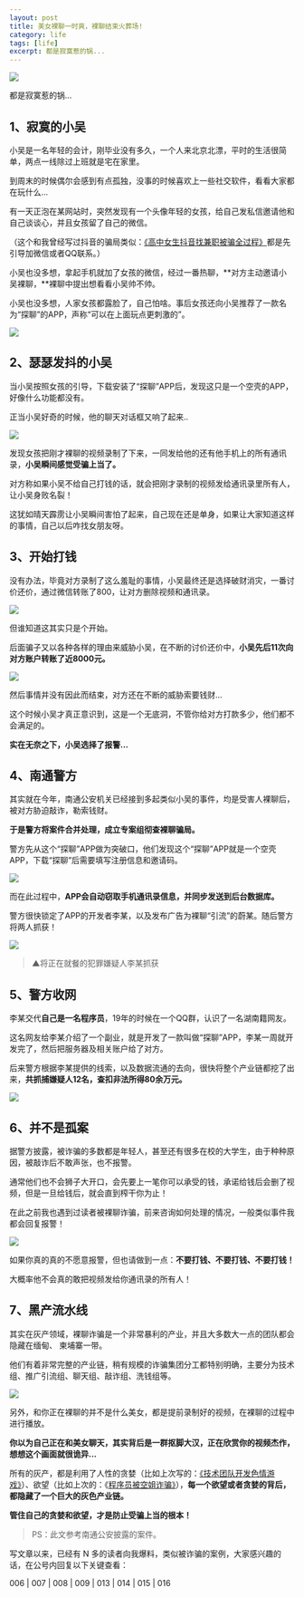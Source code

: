 ```yaml
---
layout: post
title: 美女裸聊一时爽，裸聊结束火葬场!
category: life
tags: [life]
excerpt: 都是寂寞惹的锅...
---
```


![](http://favorites.ren/assets/images/2020/it/luoliao/luoliao01.jpg) 

都是寂寞惹的锅...

## 1、寂寞的小吴

小吴是一名年轻的会计，刚毕业没有多久，一个人来北京北漂，平时的生活很简单，两点一线除过上班就是宅在家里。

到周末的时候偶尔会感到有点孤独，没事的时候喜欢上一些社交软件，看看大家都在玩什么...

有一天正泡在某网站时，突然发现有一个头像年轻的女孩，给自己发私信邀请他和自己谈谈心，并且女孩留了自己的微信。

（这个和我曾经写过抖音的骗局类似：[《高中女生抖音找兼职被骗全过程》](https://mp.weixin.qq.com/s/FKaqu2ykxIKXCCvtKCeQwQ)都是先引导加微信或者QQ联系。）

小吴也没多想，拿起手机就加了女孩的微信，经过一番热聊，**对方主动邀请小吴裸聊，**裸聊中提出想看看小吴帅不帅。

小吴也没多想，人家女孩都露脸了，自己怕啥。事后女孩还向小吴推荐了一款名为“探聊”的APP，声称“可以在上面玩点更刺激的”。

![](http://favorites.ren/assets/images/2020/it/luoliao/luoliao02.jpg) 

## 2、瑟瑟发抖的小吴

当小吴按照女孩的引导，下载安装了“探聊”APP后，发现这只是一个空壳的APP，好像什么功能都没有。

正当小吴好奇的时候，他的聊天对话框又响了起来..

![](http://favorites.ren/assets/images/2020/it/luoliao/luoliao03.jpg) 

发现女孩把刚才裸聊的视频录制了下来，一同发给他的还有他手机上的所有通讯录，**小吴瞬间感觉受骗上当了。**

对方称如果小吴不给自己打钱的话，就会把刚才录制的视频发给通讯录里所有人，让小吴身败名裂！

这犹如晴天霹雳让小吴瞬间害怕了起来，自己现在还是单身，如果让大家知道这样的事情，自己以后咋找女朋友呀。

## 3、开始打钱

没有办法，毕竟对方录制了这么羞耻的事情，小吴最终还是选择破财消灾，一番讨价还价，通过微信转账了800，让对方删除视频和通讯录。

![](http://favorites.ren/assets/images/2020/it/luoliao/luoliao04.jpg) 

但谁知道这其实只是个开始。

后面骗子又以各种各样的理由来威胁小吴，在不断的讨价还价中，**小吴先后11次向对方账户转账了近8000元。**

![](http://favorites.ren/assets/images/2020/it/luoliao/luoliao05.jpg) 

然后事情并没有因此而结束，对方还在不断的威胁索要钱财...

这个时候小吴才真正意识到，这是一个无底洞，不管你给对方打款多少，他们都不会满足的。

**实在无奈之下，小吴选择了报警...**

## 4、南通警方

其实就在今年，南通公安机关已经接到多起类似小吴的事件，均是受害人裸聊后，被对方胁迫敲诈，勒索钱财。

**于是警方将案件合并处理，成立专案组彻查裸聊骗局。**

警方先从这个“探聊”APP做为突破口，他们发现这个“探聊”APP就是一个空壳APP，下载“探聊”后需要填写注册信息和邀请码。

![](http://favorites.ren/assets/images/2020/it/luoliao/luoliao06.jpg) 

而在此过程中，**APP会自动窃取手机通讯录信息，并同步发送到后台数据库。**

警方很快锁定了APP的开发者李某，以及发布广告为裸聊“引流”的蔚某。随后警方将两人抓获！

![](http://favorites.ren/assets/images/2020/it/luoliao/luoliao07.jpg) 

>▲将正在就餐的犯罪嫌疑人李某抓获

## 5、警方收网

李某交代**自己是一名程序员**，19年的时候在一个QQ群，认识了一名湖南籍网友。

这名网友给李某介绍了一个副业，就是开发了一款叫做“探聊”APP，李某一周就开发完了，然后把服务器及相关账户给了对方。

后来警方根据李某提供的线索，以及数据流通的去向，很快将整个产业链都挖了出来，**共抓捕嫌疑人12名，查扣非法所得80余万元。**

![](http://favorites.ren/assets/images/2020/it/luoliao/luoliao08.jpg) 

## 6、并不是孤案

据警方披露，被诈骗的多数都是年轻人，甚至还有很多在校的大学生，由于种种原因，被敲诈后不敢声张，也不报警。

通常他们也不会狮子大开口，会先要上一笔你可以承受的钱，承诺给钱后会删了视频，但是一旦给钱后，就会直到榨干你为止！

在此之前我也遇到过读者被裸聊诈骗，前来咨询如何处理的情况，一般类似事件我都会回复报警！

![](http://favorites.ren/assets/images/2020/it/luoliao/luoliao09.jpg) 

如果你真的真的不愿意报警，但也请做到一点：**不要打钱、不要打钱、不要打钱！**

大概率他不会真的敢把视频发给你通讯录的所有人！

## 7、黑产流水线

其实在灰产领域，裸聊诈骗是一个非常暴利的产业，并且大多数大一点的团队都会隐藏在缅甸、 柬埔寨一带。

他们有着非常完整的产业链，稍有规模的诈骗集团分工都特别明确，主要分为技术组、推广引流组、聊天组、敲诈组、洗钱组等。

![](http://favorites.ren/assets/images/2020/it/luoliao/luoliao10.jpg) 

另外，和你正在裸聊的并不是什么美女，都是提前录制好的视频，在裸聊的过程中进行播放。

**你以为自己正在和美女聊天，其实背后是一群抠脚大汉，正在欣赏你的视频杰作，想想这个画面就很诡异...**

所有的灰产，都是利用了人性的贪婪（比如上次写的：[《技术团队开发色情游戏》](https://mp.weixin.qq.com/s/pr8l08yHCHw_fX-8GW5qBw)）、欲望（比如上次的：《[程序员被空姐诈骗》](https://mp.weixin.qq.com/s/jk0ARu67pf9fgIsPRaxz_w)），**每一个欲望或者贪婪的背后，都隐藏了一个巨大的灰色产业链。**

**管住自己的贪婪和欲望，才是防止受骗上当的根本！**

>PS：此文参考南通公安披露的案件。

写文章以来，已经有 N 多的读者向我爆料，类似被诈骗的案例，大家感兴趣的话，在公号内回复以下关键查看：

006 | 007 | 008 | 009 | 013 | 014 | 015 | 016 




